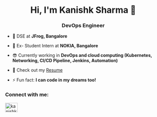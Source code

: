<h1 align="center">Hi, I'm Kanishk Sharma 👋</h1>
<h3 align="center">DevOps Engineer</h3>

- 🌱 DSE at **JFrog, Bangalore**
- 🌱 Ex- Student Intern at **NOKIA, Bangalore**
- 😎 Currently working in **DevOps and cloud computing (Kubernetes, Networking, CI/CD Pipeline, Jenkins, Automation)**
- 🚀 Check out my [Resume](Kanishk%20Sharma%20Resume%20Jan%202024.pdf)

- ⚡ Fun fact: **I can code in my dreams too!**

<h3 align="left">Connect with me:</h3>
<p align="left">
<a href="https://linkedin.com/in/kanishksh4rma" target="blank"><img align="center" src="https://cdn.jsdelivr.net/npm/simple-icons@3.0.1/icons/linkedin.svg" alt="kanishksh4rma" height="30" width="40" /></a>
</p>

